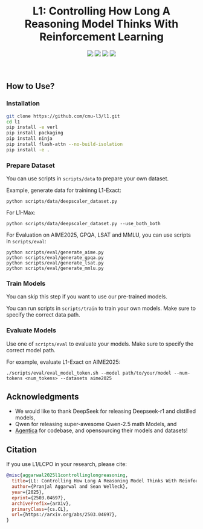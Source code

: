 <div align="center">
    <h1> L1: Controlling How Long A Reasoning Model Thinks With Reinforcement Learning</h1>
    <a href="https://cmu-l3.github.io/l1"><img src="https://img.shields.io/website?down_message=down&style=for-the-badge&up_message=up&url=https%3A%2F%2Fcmu-l3.github.io/l1"></a>
<a href="https://arxiv.org/abs/2503.04697"><img src="https://img.shields.io/badge/arXiv-2504.04697-red.svg?style=for-the-badge"></a>
<a href="https://huggingface.co/collections/l3lab/l1-67cacf4e39c176ca4e9890f4"><img src="https://img.shields.io/badge/Hugging%20Face-Model-blue?style=for-the-badge&logo=huggingface"></a>
<a href="https://colab.research.google.com/drive/1E7A327gO5ph06-kZ6E71AWmqQxLE0kqX?usp=sharing"><img src="https://img.shields.io/badge/Colab-Notebook-orange?style=for-the-badge&logo=googlecolab"></a>
    <br>
</div>

<br>
<br>

## How to Use?

### Installation

```bash
git clone https://github.com/cmu-l3/l1.git
cd l1
pip install -e verl
pip install packaging
pip install ninja
pip install flash-attn --no-build-isolation
pip install -e .
```


### Prepare Dataset

You can use scripts in `scripts/data` to prepare your own dataset.

Example, generate data for traininng L1-Exact:
```
python scripts/data/deepscaler_dataset.py 
```

For L1-Max:
```
python scripts/data/deepscaler_dataset.py --use_both_both
```

For Evaluation on AIME2025, GPQA, LSAT and MMLU, you can use scripts in `scripts/eval`:
```
python scripts/eval/generate_aime.py
python scripts/eval/generate_gpqa.py
python scripts/eval/generate_lsat.py
python scripts/eval/generate_mmlu.py
```

### Train Models

You can skip this step if you want to use our pre-trained models.

You can run scripts in `scripts/train` to train your own models. Make sure to specify the correct data path.

### Evaluate Models

Use one of `scripts/eval` to evaluate your models. Make sure to specify the correct model path.

For example, evaluate L1-Exact on AIME2025:
```
./scripts/eval/eval_model_token.sh --model path/to/your/model --num-tokens <num_tokens> --datasets aime2025
```

## Acknowledgments

- We would like to thank DeepSeek for releasing Deepseek-r1 and distilled models, 
- Qwen for releasing super-awesome Qwen-2.5 math Models, and 
- [Agentica](https://github.com/agentica-project/deepscaler) for codebase, and opensourcing their models and datasets! 


## Citation

If you use L1/LCPO in your research, please cite:

```bibtex
@misc{aggarwal2025l1controllinglongreasoning,
  title={L1: Controlling How Long A Reasoning Model Thinks With Reinforcement Learning}, 
  author={Pranjal Aggarwal and Sean Welleck},
  year={2025},
  eprint={2503.04697},
  archivePrefix={arXiv},
  primaryClass={cs.CL},
  url={https://arxiv.org/abs/2503.04697}, 
}
```


